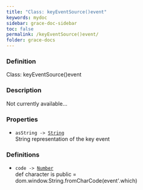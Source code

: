 ```yaml
---
title: "Class: keyEventSource()event"
keywords: mydoc
sidebar: grace-doc-sidebar
toc: false
permalink: /keyEventSource()event/
folder: grace-docs
---
```


### Definition
Class: keyEventSource()event  

### Description
Not currently available...  

### Properties
  
- `asString -> `[`String`]({{site.baseurl}}/404)  
String representation of the key event

### Definitions
- `code -> `[`Number`]({{site.baseurl}}/404)  
def character is public = dom.window.String.fromCharCode(event'.which)
